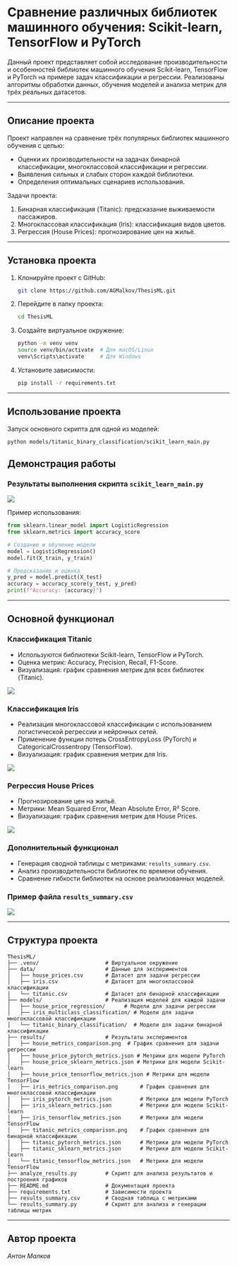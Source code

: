 
# Сравнение различных библиотек машинного обучения: Scikit-learn, TensorFlow и PyTorch

Данный проект представляет собой исследование производительности и особенностей библиотек машинного обучения Scikit-learn, 
TensorFlow и PyTorch на примере задач классификации и регрессии. Реализованы алгоритмы обработки данных, обучения моделей 
и анализа метрик для трёх реальных датасетов.

---

## Описание проекта

Проект направлен на сравнение трёх популярных библиотек машинного обучения с целью:
- Оценки их производительности на задачах бинарной классификации, многоклассовой классификации и регрессии.
- Выявления сильных и слабых сторон каждой библиотеки.
- Определения оптимальных сценариев использования.

Задачи проекта:
1. Бинарная классификация (Titanic): предсказание выживаемости пассажиров.
2. Многоклассовая классификация (Iris): классификация видов цветов.
3. Регрессия (House Prices): прогнозирование цен на жильё.

---

## Установка проекта

1. Клонируйте проект с GitHub:
   ```bash
   git clone https://github.com/AGMalkov/ThesisML.git
   ```

2. Перейдите в папку проекта:
   ```bash
   cd ThesisML
   ```

3. Создайте виртуальное окружение:
   ```bash
   python -m venv venv
   source venv/bin/activate  # Для macOS/Linux
   venv\Scripts\activate     # Для Windows
   ```

4. Установите зависимости:
   ```bash
   pip install -r requirements.txt
   ```

---

## Использование проекта

Запуск основного скрипта для одной из моделей:
```bash
python models/titanic_binary_classification/scikit_learn_main.py
```

## Демонстрация работы

### Результаты выполнения скрипта `scikit_learn_main.py`
![](screenshots/scikit_learn_main.png)

Пример использования:
```python
from sklearn.linear_model import LogisticRegression
from sklearn.metrics import accuracy_score

# Создание и обучение модели
model = LogisticRegression()
model.fit(X_train, y_train)

# Предсказание и оценка
y_pred = model.predict(X_test)
accuracy = accuracy_score(y_test, y_pred)
print(f"Accuracy: {accuracy}")
```

---

## Основной функционал

### Классификация Titanic
- Используются библиотеки Scikit-learn, TensorFlow и PyTorch.
- Оценка метрик: Accuracy, Precision, Recall, F1-Score.
- Визуализация: график сравнения метрик для всех библиотек (Titanic).

![](results/titanic_metrics_comparison.png)

### Классификация Iris
- Реализация многоклассовой классификации с использованием логистической регрессии и нейронных сетей.
- Применение функции потерь CrossEntropyLoss (PyTorch) и CategoricalCrossentropy (TensorFlow).
- Визуализация: график сравнения метрик для Iris.

![](results/iris_metrics_comparison.png)

### Регрессия House Prices
- Прогнозирование цен на жильё.
- Метрики: Mean Squared Error, Mean Absolute Error, R² Score.
- Визуализация: график сравнения метрик для House Prices.

![](results/house_metrics_comparison.png)

### Дополнительный функционал
- Генерация сводной таблицы с метриками: `results_summary.csv`.
- Анализ производительности библиотек по времени обучения.
- Сравнение гибкости библиотек на основе реализованных моделей.

### Пример файла `results_summary.csv`
![](screenshots/results_summary.png)

---

## Структура проекта

```
ThesisML/
├── .venv/                     # Виртуальное окружение
├── data/                      # Данные для экспериментов
│   ├── house_prices.csv       # Датасет для задачи регрессии
│   ├── iris.csv               # Датасет для многоклассовой классификации
│   └── titanic.csv            # Датасет для бинарной классификации
├── models/                    # Реализация моделей для каждой задачи
│   ├── house_price_regression/      # Модели для задачи регрессии
│   ├── iris_multiclass_classification/ # Модели для задачи многоклассовой классификации
│   └── titanic_binary_classification/  # Модели для задачи бинарной классификации
├── results/                   # Результаты экспериментов
│   ├── house_metrics_comparison.png  # График сравнения для задачи регрессии
│   ├── house_price_pytorch_metrics.json # Метрики для модели PyTorch
│   ├── house_price_sklearn_metrics.json # Метрики для модели Scikit-learn
│   ├── house_price_tensorflow_metrics.json # Метрики для модели TensorFlow
│   ├── iris_metrics_comparison.png       # График сравнения для многоклассовой классификации
│   ├── iris_pytorch_metrics.json         # Метрики для модели PyTorch
│   ├── iris_sklearn_metrics.json         # Метрики для модели Scikit-learn
│   ├── iris_tensorflow_metrics.json      # Метрики для модели TensorFlow
│   ├── titanic_metrics_comparison.png    # График сравнения для бинарной классификации
│   ├── titanic_pytorch_metrics.json      # Метрики для модели PyTorch
│   ├── titanic_sklearn_metrics.json      # Метрики для модели Scikit-learn
│   └── titanic_tensorflow_metrics.json   # Метрики для модели TensorFlow
├── analyze_results.py         # Скрипт для анализа результатов и построения графиков
├── README.md                  # Документация проекта
├── requirements.txt           # Зависимости проекта
├── results_summary.csv        # Сводная таблица с метриками
└── results_summary.py         # Скрипт для анализа и генерации таблицы метрик
```

---

## Автор проекта

*Антон Малков*  


